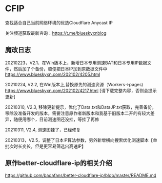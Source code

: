 # CFIP

查找适合自己当前网络环境的优选Cloudflare Anycast IP

关注频道获取最新咨询：https://t.me/blueskyxnblog 

## 魔改日志

20210223，V2.1，在Win版本上，新增日本专用测速BAT和日本专用IP数据文件，然后加了个备份，顺便把日本IP加到原数据文件中  https://www.blueskyxn.com/202102/4205.html

20210224, V2.2, 在Win版本上,替换原先的测速资源（Workers->pages)  https://www.blueskyxn.com/202102/4217.html [请下载完整内容，否则会提示更新]

20210310, V2.3, 移除更新提示，优化了Data.txt和DataJP.txt获取，完善备份，移除没准备开发的版本，需要注意原作者新版本和我基于旧版本二开的有较大差异，随便用哪个，目前测速图还没挂，等挂了再修

20210311, V2.4, 测速图挂了，已经修复

20210313，V2.5，调整了日本IP算法参数，另外新增横向搜索优化测速脚本【单批次时长变长，但是更容易筛选出高速IP】



## 原作better-cloudflare-ip的相关介绍

https://github.com/badafans/better-cloudflare-ip/blob/master/README.md
